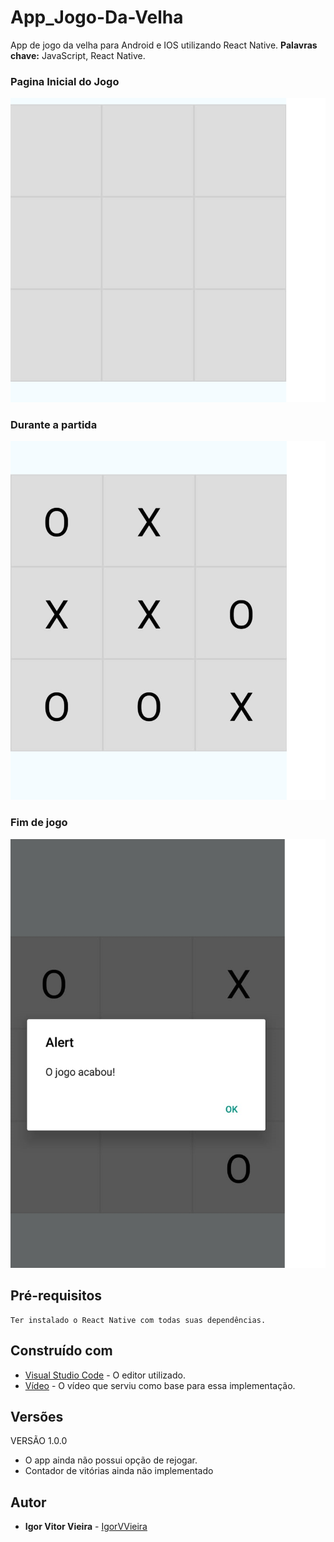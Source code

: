 # App_Jogo-Da-Velha
App de jogo da velha para Android e IOS utilizando React Native.
**Palavras chave:** JavaScript, React Native.

### Pagina Inicial do Jogo
![](_img/print1.png)

### Durante a partida
![](_img/print2.png)

### Fim de jogo
![](_img/print3.png)

## Pré-requisitos
```
Ter instalado o React Native com todas suas dependências.
```

## Construído com
* [Visual Studio Code](https://code.visualstudio.com/) - O editor utilizado.
* [Vídeo](https://www.youtube.com/watch?v=8pDQ13MQQZo) - O vídeo que serviu como base para essa implementação.


## Versões
VERSÃO 1.0.0
* O app ainda não possui opção de rejogar.
* Contador de vitórias ainda não implementado

## Autor
* **Igor Vitor Vieira** - [IgorVVieira](https://github.com/IgorVViera)
